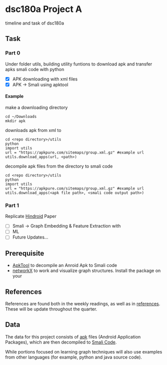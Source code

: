 # dsc180a Project A
timeline and task of dsc180a
## Task
### Part 0
Under folder utils, building utility funtions to download apk and transfer apks smali code with python
- [x] APK downloading with xml files
- [x] APK -> Smali using apktool
#### Example
make a downloading directory
```
cd ~/Downloads
mkdir apk
```
downloads apk from xml to <path>
```
cd <repo directory>/utils
python
import utils
url = "https://apkpure.com/sitemaps/group.xml.gz" #example url
utils.download_apps(url, <path>)
```
decompile apk files from the directory to smali code
```
cd <repo directory>/utils
python
import utils
url = "https://apkpure.com/sitemaps/group.xml.gz" #example url
utils.download_apps(<apk file path>, <smali code output path>)
```
### Part 1
Replicate [Hindroid](https://www.cse.ust.hk/~yqsong/papers/2017-KDD-HINDROID.pdf) Paper
- [ ] Smali -> Graph Embedding & Feature Extraction with 
- [ ] ML
- [ ] Future Updates...
## Prerequisite
- [ApkTool](https://ibotpeaches.github.io/Apktool/) to decompile an Anroid Apk to Smali code
- [networkX](https://networkx.github.io/documentation/stable/index.html)
to work and visualize graph structures. Install the package on your
## References

References are found both in the weekly readings, as well as in
[references](references.md). These will be update throughout the
quarter.

## Data

The data for this project consists of
[apk](https://en.wikipedia.org/wiki/Android_application_package) files
(Android Application Packages), which are then decompiled to [Smali
Code](https://limbenjamin.com/articles/analysing-smali-code.html).

While portions focused on learning graph techniques will also use
examples from other languages (for example, python and java source code).
